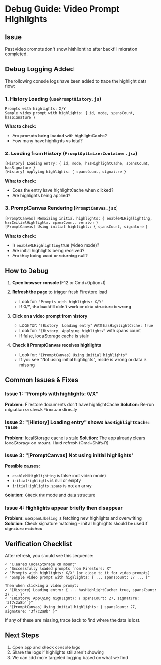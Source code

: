 # Debug Guide: Video Prompt Highlights

## Issue
Past video prompts don't show highlighting after backfill migration completed.

## Debug Logging Added

The following console logs have been added to trace the highlight data flow:

### 1. History Loading (`usePromptHistory.js`)
```
Prompts with highlights: X/Y
Sample video prompt with highlights: { id, mode, spansCount, hasSignature }
```
**What to check:**
- Are prompts being loaded with highlightCache?
- How many have highlights vs total?

### 2. Loading from History (`PromptOptimizerContainer.jsx`)
```
[History] Loading entry: { id, mode, hasHighlightCache, spansCount, hasSignature }
[History] Applying highlights: { spansCount, signature }
```
**What to check:**
- Does the entry have highlightCache when clicked?
- Are highlights being applied?

### 3. PromptCanvas Rendering (`PromptCanvas.jsx`)
```
[PromptCanvas] Memoizing initial highlights: { enableMLHighlighting, hasInitialHighlights, spansCount, version }
[PromptCanvas] Using initial highlights: { spansCount, signature }
```
**What to check:**
- Is `enableMLHighlighting` true (video mode)?
- Are initial highlights being received?
- Are they being used or returning null?

## How to Debug

1. **Open browser console** (F12 or Cmd+Option+I)

2. **Refresh the page** to trigger fresh Firestore load
   - Look for: `"Prompts with highlights: X/Y"`
   - If 0/Y, the backfill didn't work or data structure is wrong

3. **Click on a video prompt from history**
   - Look for: `"[History] Loading entry"` with `hasHighlightCache: true`
   - Look for: `"[History] Applying highlights"` with spans count
   - If false, localStorage cache is stale

4. **Check if PromptCanvas receives highlights**
   - Look for: `"[PromptCanvas] Using initial highlights"`
   - If you see "Not using initial highlights", mode is wrong or data is missing

## Common Issues & Fixes

### Issue 1: "Prompts with highlights: 0/X"
**Problem:** Firestore documents don't have highlightCache
**Solution:** Re-run migration or check Firestore directly

### Issue 2: "[History] Loading entry" shows `hasHighlightCache: false`
**Problem:** localStorage cache is stale
**Solution:** The app already clears localStorage on mount. Hard refresh (Cmd+Shift+R)

### Issue 3: "[PromptCanvas] Not using initial highlights"
**Possible causes:**
- `enableMLHighlighting` is false (not video mode)
- `initialHighlights` is null or empty
- `initialHighlights.spans` is not an array

**Solution:** Check the mode and data structure

### Issue 4: Highlights appear briefly then disappear
**Problem:** `useSpanLabeling` is fetching new highlights and overwriting
**Solution:** Check signature matching - initial highlights should be used if signature matches

## Verification Checklist

After refresh, you should see this sequence:

```
✓ "Cleared localStorage on mount"
✓ "Successfully loaded prompts from Firestore: X"
✓ "Prompts with highlights: X/X" (or close to it for video prompts)
✓ "Sample video prompt with highlights: { ... spansCount: 27 ... }"

Then when clicking a video prompt:
✓ "[History] Loading entry: { ... hasHighlightCache: true, spansCount: 27 ... }"
✓ "[History] Applying highlights: { spansCount: 27, signature: '3f7c2a8b' }"
✓ "[PromptCanvas] Using initial highlights: { spansCount: 27, signature: '3f7c2a8b' }"
```

If any of these are missing, trace back to find where the data is lost.

## Next Steps

1. Open app and check console logs
2. Share the logs if highlights still aren't showing
3. We can add more targeted logging based on what we find
